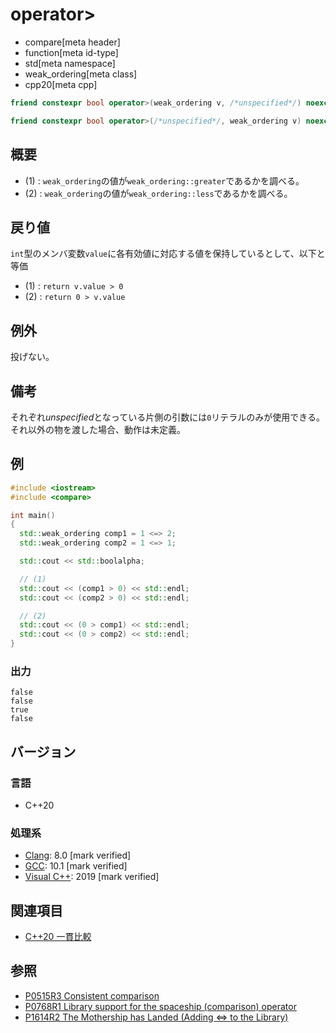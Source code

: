 # operator>

* compare[meta header]
* function[meta id-type]
* std[meta namespace]
* weak_ordering[meta class]
* cpp20[meta cpp]

```cpp
friend constexpr bool operator>(weak_ordering v, /*unspecified*/) noexcept;   // (1)

friend constexpr bool operator>(/*unspecified*/, weak_ordering v) noexcept;   // (2)
```

## 概要

- (1) : `weak_ordering`の値が`weak_ordering::greater`であるかを調べる。
- (2) : `weak_ordering`の値が`weak_ordering::less`であるかを調べる。

## 戻り値

`int`型のメンバ変数`value`に各有効値に対応する値を保持しているとして、以下と等価

- (1) : `return v.value > 0` 
- (2) : `return 0 > v.value`

## 例外
投げない。

## 備考

それぞれ*unspecified*となっている片側の引数には`0`リテラルのみが使用できる。それ以外の物を渡した場合、動作は未定義。

## 例
```cpp example
#include <iostream>
#include <compare>

int main()
{
  std::weak_ordering comp1 = 1 <=> 2;
  std::weak_ordering comp2 = 1 <=> 1;

  std::cout << std::boolalpha;

  // (1) 
  std::cout << (comp1 > 0) << std::endl;
  std::cout << (comp2 > 0) << std::endl;

  // (2)
  std::cout << (0 > comp1) << std::endl;
  std::cout << (0 > comp2) << std::endl;
}
```

### 出力
```
false
false
true
false
```

## バージョン
### 言語
- C++20

### 処理系
- [Clang](/implementation.md#clang): 8.0 [mark verified]
- [GCC](/implementation.md#gcc): 10.1 [mark verified]
- [Visual C++](/implementation.md#visual_cpp): 2019 [mark verified]

## 関連項目

- [C++20 一貫比較](/lang/cpp20/consistent_comparison.md)


## 参照

- [P0515R3 Consistent comparison](http://wg21.link/p0515)
- [P0768R1 Library support for the spaceship (comparison) operator](http://wg21.link/p0768)
- [P1614R2 The Mothership has Landed (Adding <=> to the Library)](http://wg21.link/p1614)